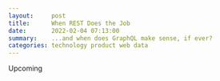 ```yaml
---
layout:     post
title:      When REST Does the Job
date:       2022-02-04 07:13:00
summary:    ...and when does GraphQL make sense, if ever?
categories: technology product web data
---
```

Upcoming
